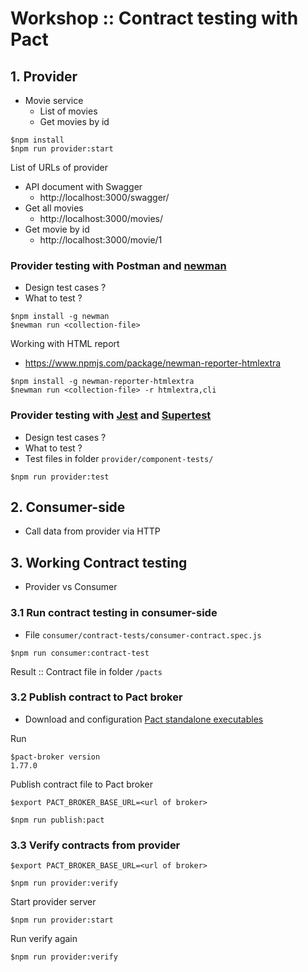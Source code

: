 # Workshop :: Contract testing with Pact

## 1. Provider
* Movie service
  * List of movies
  * Get movies by id

```
$npm install
$npm run provider:start
```

List of URLs of provider
* API document with Swagger
  * http://localhost:3000/swagger/
* Get all movies
  * http://localhost:3000/movies/
* Get movie by id
  * http://localhost:3000/movie/1

### Provider testing with Postman and [newman](https://www.npmjs.com/package/newman)
* Design test cases ?
* What to test ?
```
$npm install -g newman
$newman run <collection-file>
```

Working with HTML report
* https://www.npmjs.com/package/newman-reporter-htmlextra

```
$npm install -g newman-reporter-htmlextra
$newman run <collection-file> -r htmlextra,cli
```

### Provider testing with [Jest](https://jestjs.io/) and [Supertest](https://www.npmjs.com/package/supertest)
* Design test cases ?
* What to test ?
* Test files in folder `provider/component-tests/`
```
$npm run provider:test
```

## 2. Consumer-side
* Call data from provider via HTTP


## 3. Working Contract testing
* Provider vs Consumer

### 3.1 Run contract testing in consumer-side
* File `consumer/contract-tests/consumer-contract.spec.js`
```
$npm run consumer:contract-test
```
Result :: Contract file in folder `/pacts`


### 3.2 Publish contract to Pact broker

* Download and configuration [Pact standalone executables](https://github.com/pact-foundation/pact-ruby-standalone/releases)

Run
```
$pact-broker version  
1.77.0
```

Publish contract file to Pact broker
```
$export PACT_BROKER_BASE_URL=<url of broker>

$npm run publish:pact
```

### 3.3 Verify contracts from provider

```
$export PACT_BROKER_BASE_URL=<url of broker>

$npm run provider:verify
```

Start provider server
```
$npm run provider:start
```

Run verify again
```
$npm run provider:verify
```
